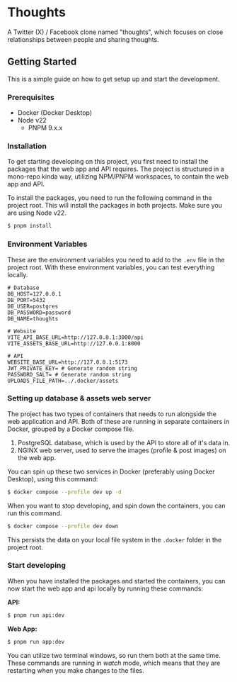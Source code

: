 # Thoughts

A Twitter (X) / Facebook clone named "thoughts", which focuses on close relationships between people and sharing thoughts.

## Getting Started

This is a simple guide on how to get setup up and start the development.

### Prerequisites

- Docker (Docker Desktop)
- Node v22
  - PNPM 9.x.x

### Installation

To get starting developing on this project, you first need to install the packages that the web app and API requires.
The project is structured in a mono-repo kinda way, utilizing NPM/PNPM workspaces, to contain the web app and API.

To install the packages, you need to run the following command in the project root. This will install the packages in both projects.
Make sure you are using Node v22.

```bash
$ pnpm install
```

### Environment Variables

These are the environment variables you need to add to the `.env` file in the project root.
With these environment variables, you can test everything locally.

```shell
# Database
DB_HOST=127.0.0.1
DB_PORT=5432
DB_USER=postgres
DB_PASSWORD=password
DB_NAME=thoughts

# Website
VITE_API_BASE_URL=http://127.0.0.1:3000/api
VITE_ASSETS_BASE_URL=http://127.0.0.1:8000

# API
WEBSITE_BASE_URL=http://127.0.0.1:5173
JWT_PRIVATE_KEY= # Generate random string
PASSWORD_SALT= # Generate random string
UPLOADS_FILE_PATH=../.docker/assets
```

### Setting up database & assets web server

The project has two types of containers that needs to run alongside the web application and API. Both of these are running in separate containers in Docker, grouped by a Docker compose file.

1. PostgreSQL database, which is used by the API to store all of it's data in.
2. NGINX web server, used to serve the images (profile & post images) on the web app.

You can spin up these two services in Docker (preferably using Docker Desktop), using this command:

```bash
$ docker compose --profile dev up -d
```

When you want to stop developing, and spin down the containers, you can run this command.

```bash
$ docker compose --profile dev down
```

This persists the data on your local file system in the `.docker` folder in the project root.

### Start developing

When you have installed the packages and started the containers, you can now start the web app and api locally by running these commands:

**API:**

```bash
$ pnpm run api:dev
```

**Web App:**

```bash
$ pnpm run app:dev
```

You can utilize two terminal windows, so run them both at the same time.
These commands are running in _watch_ mode, which means that they are restarting when you make changes to the files.
